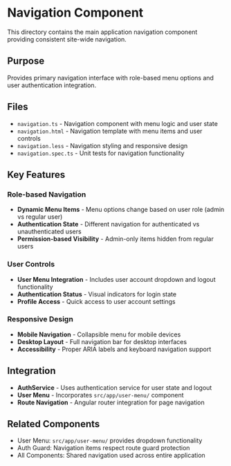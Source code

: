 # Navigation Component

This directory contains the main application navigation component providing consistent site-wide navigation.

## Purpose
Provides primary navigation interface with role-based menu options and user authentication integration.

## Files
- `navigation.ts` - Navigation component with menu logic and user state
- `navigation.html` - Navigation template with menu items and user controls
- `navigation.less` - Navigation styling and responsive design
- `navigation.spec.ts` - Unit tests for navigation functionality

## Key Features

### Role-based Navigation
- **Dynamic Menu Items** - Menu options change based on user role (admin vs regular user)
- **Authentication State** - Different navigation for authenticated vs unauthenticated users
- **Permission-based Visibility** - Admin-only items hidden from regular users

### User Controls
- **User Menu Integration** - Includes user account dropdown and logout functionality
- **Authentication Status** - Visual indicators for login state
- **Profile Access** - Quick access to user account settings

### Responsive Design
- **Mobile Navigation** - Collapsible menu for mobile devices
- **Desktop Layout** - Full navigation bar for desktop interfaces
- **Accessibility** - Proper ARIA labels and keyboard navigation support

## Integration
- **AuthService** - Uses authentication service for user state and logout
- **User Menu** - Incorporates `src/app/user-menu/` component
- **Route Navigation** - Angular router integration for page navigation

## Related Components
- User Menu: `src/app/user-menu/` provides dropdown functionality
- Auth Guard: Navigation items respect route guard protection
- All Components: Shared navigation used across entire application